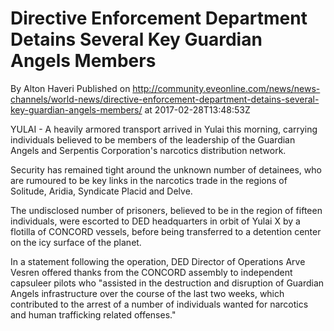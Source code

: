 # Directive Enforcement Department Detains Several Key Guardian Angels Members
By Alton Haveri
Published on http://community.eveonline.com/news/news-channels/world-news/directive-enforcement-department-detains-several-key-guardian-angels-members/ at 2017-02-28T13:48:53Z

YULAI - A heavily armored transport arrived in Yulai this morning, carrying individuals believed to be members of the leadership of the Guardian Angels and Serpentis Corporation's narcotics distribution network.

Security has remained tight around the unknown number of detainees, who are rumoured to be key links in the narcotics trade in the regions of Solitude, Aridia, Syndicate Placid and Delve.

The undisclosed number of prisoners, believed to be in the region of fifteen individuals, were escorted to DED headquarters in orbit of Yulai X by a flotilla of CONCORD vessels, before being transferred to a detention center on the icy surface of the planet.

In a statement following the operation, DED Director of Operations Arve Vesren offered thanks from the CONCORD assembly to independent capsuleer pilots who "assisted in the destruction and disruption of Guardian Angels infrastructure over the course of the last two weeks, which contributed to the arrest of a number of individuals wanted for narcotics and human trafficking related offenses."

